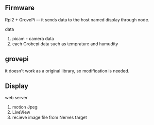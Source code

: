 Firmware
-----
Rpi2 + GrovePi -- it sends data to the host named display through node.

data
1. picam - camera data 
2. each Grobepi data such as temprature and humudity

grovepi
----
it doesn't work as a original library, so modification is needed.


Display
----
web server 
1. motion Jpeg
2. LiveView 
3. recieve image file from Nerves target


